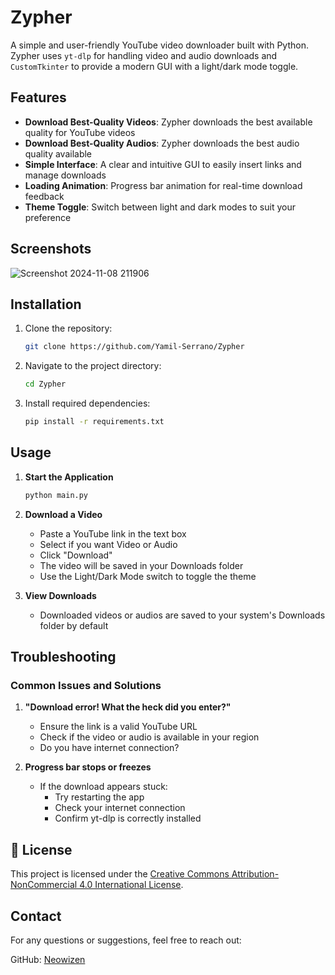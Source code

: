 # Zypher

A simple and user-friendly YouTube video downloader built with Python. Zypher uses `yt-dlp` for handling video and audio downloads and `CustomTkinter` to provide a modern GUI with a light/dark mode toggle.

## Features

- **Download Best-Quality Videos**: Zypher downloads the best available quality for YouTube videos
- **Download Best-Quality Audios**: Zypher downloads the best audio quality available 
- **Simple Interface**: A clear and intuitive GUI to easily insert links and manage downloads
- **Loading Animation**: Progress bar animation for real-time download feedback
- **Theme Toggle**: Switch between light and dark modes to suit your preference

## Screenshots

![Screenshot 2024-11-08 211906](https://github.com/user-attachments/assets/099e3567-aeca-4040-9c71-3d0fa179e8db)


## Installation

1. Clone the repository:
   ```bash
   git clone https://github.com/Yamil-Serrano/Zypher
   ```

2. Navigate to the project directory:
   ```bash
   cd Zypher
   ```

3. Install required dependencies:
   ```bash
   pip install -r requirements.txt
   ```

## Usage

1. **Start the Application**
   ```bash
   python main.py
   ```

2. **Download a Video**
   - Paste a YouTube link in the text box
   - Select if you want Video or Audio
   - Click "Download"
   - The video will be saved in your Downloads folder
   - Use the Light/Dark Mode switch to toggle the theme

3. **View Downloads**
   - Downloaded videos or audios are saved to your system's Downloads folder by default

## Troubleshooting

### Common Issues and Solutions

1. **"Download error! What the heck did you enter?"**
   - Ensure the link is a valid YouTube URL
   - Check if the video or audio is available in your region
   - Do you have internet connection?

2. **Progress bar stops or freezes**
   - If the download appears stuck:
     - Try restarting the app
     - Check your internet connection
     - Confirm yt-dlp is correctly installed

## 📝 License

This project is licensed under the [Creative Commons Attribution-NonCommercial 4.0 International License](LICENSE.md).

## Contact

For any questions or suggestions, feel free to reach out:

GitHub: [Neowizen](https://github.com/Yamil-Serrano)
